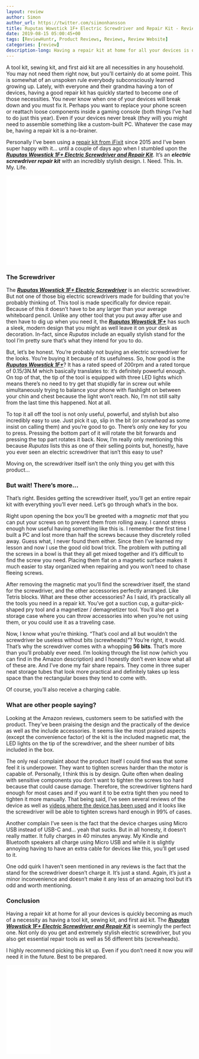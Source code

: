 ```yaml
---
layout: review
author: Simon
author_url: https://twitter.com/siimonhansson
title: Ruputas Wowstick 1F+ Electric Screwdriver and Repair Kit - Review
date: 2019-08-15 05:00:45+00
tags: [ReviewHuntr, Product Reviews, Reviews, Review Website]
categories: [review]
description-long: Having a repair kit at home for all your devices is quickly becoming as much of a necessity as having a tool kit, sewing kit, and first aid kit. The Ruputas Wowstick 1F+ Electric Screwdriver and Repair Kit is seemingly the perfect one. Not only do you get and extremely stylish electric screwdriver, but you also get essential repair tools as well as 56 different bits (screwheads).
---
```


A tool kit, sewing kit, and first aid kit are all necessities in any household. You may not need them right now, but you’ll certainly do at some point. This is somewhat of an unspoken rule everybody subconsciously learned growing up. Lately, with everyone and their grandma having a ton of devices, having a good repair kit has quickly started to become one of those necessities. You never know when one of your devices will break down and you must fix it. Perhaps you want to replace your phone screen or reattach loose components inside a gaming console (both things I’ve had to do just this year). Even if your devices never break (*they will*) you might need to assemble something like a custom-built PC. Whatever the case may be, having a repair kit is a no-brainer.

Personally I’ve been using a [repair kit from iFixit](https://www.amazon.com/iFixit-Pro-Tech-Toolkit-Electronics/dp/B01GF0KV6G/ref=as_li_ss_tl?keywords=Pro%27s+kit&qid=1565873996&s=gateway&sr=8-3&linkCode=ll1&tag=reviewhuntr-20&linkId=8e0008b07dcac72597d418b46d799704&language=en_US) since 2015 and I’ve been super happy with it… until a couple of days ago when I stumbled upon the [***Ruputas Wowstick 1F+ Electric Screwdriver and Repair Kit***](https://www.amazon.com/gp/product/B07DB7ZT5P/ref=as_li_ss_tl?ie=UTF8&psc=1&linkCode=ll1&tag=reviewhuntr-20&linkId=f6de5cd21708a10262731d2024be56e3&language=en_US). It’s an ***electric screwdriver repair kit*** with an incredibly stylish design. I. Need. This. In. My. Life.

<iframe style="width:120px;height:240px;" marginwidth="0" marginheight="0" scrolling="no" frameborder="0" src="//ws-na.amazon-adsystem.com/widgets/q?ServiceVersion=20070822&OneJS=1&Operation=GetAdHtml&MarketPlace=US&source=ss&ref=as_ss_li_til&ad_type=product_link&tracking_id=reviewhuntr-20&language=en_US&marketplace=amazon&region=US&placement=B07DB7ZT5P&asins=B07DB7ZT5P&linkId=1a3c23ca2d53dcc8a133f06297d1e605&show_border=true&link_opens_in_new_window=true"></iframe>

### The Screwdriver

The [***Ruputas Wowstick 1F+ Electric Screwdriver***](https://www.amazon.com/gp/product/B07DB7ZT5P/ref=as_li_ss_tl?ie=UTF8&psc=1&linkCode=ll1&tag=reviewhuntr-20&linkId=f6de5cd21708a10262731d2024be56e3&language=en_US) is an electric screwdriver. But not one of those big electric screwdrivers made for building that you’re probably thinking of. This tool is made specifically for device repair. Because of this it doesn’t have to be any larger than your average whiteboard pencil. Unlike any other tool that you put away after use and then have to dig up when you need it, the [***Ruputas Wowstick 1F+***](https://www.amazon.com/gp/product/B07DB7ZT5P/ref=as_li_ss_tl?ie=UTF8&psc=1&linkCode=ll1&tag=reviewhuntr-20&linkId=f6de5cd21708a10262731d2024be56e3&language=en_US) has such a sleek, modern design that you might as well leave it on your desk as decoration. In-fact, since *Ruputas* include an equally stylish stand for the tool I’m pretty sure that’s what they intend for you to do.

But, let’s be honest. You’re probably not buying an electric screwdriver for the looks. You’re buying it because of its usefulness. So, how good is the [***Ruputas Wowstick 1F+***](https://www.amazon.com/gp/product/B07DB7ZT5P/ref=as_li_ss_tl?ie=UTF8&psc=1&linkCode=ll1&tag=reviewhuntr-20&linkId=f6de5cd21708a10262731d2024be56e3&language=en_US)? It has a rated speed of 200rpm and a rated torque of 0.15/3N.M which basically translates to: it’s definitely powerful enough. On top of that, the tip of the tool is equipped with three LED lights which means there’s no need to try get that stupidly far in screw out while simultaneously trying to balance your phone with flashlight on between your chin and chest because the light won’t reach. No, I’m not still salty from the last time this happened. Not at all.

To top it all off the tool is not only useful, powerful, and stylish but also incredibly easy to use. Just pick it up, slip in the bit (or *screwhead* as some insist on calling them) and you’re good to go. There’s only one key for you to press. Pressing the bottom part of it will rotate the bit forwards and pressing the top part rotates it back. Now, I’m really only mentioning this because *Ruputas* lists this as one of their selling points but, honestly, have you ever seen an electric screwdriver that isn’t this easy to use?

Moving on, the screwdriver itself isn’t the only thing you get with this product…

### But wait! There’s more…

That’s right. Besides getting the screwdriver itself, you’ll get an entire repair kit with everything you’ll ever need. Let’s go through what’s in the box.

Right upon opening the box you’ll be greeted with a *magnetic mat* that you can put your screws on to prevent them from rolling away. I cannot stress enough how useful having something like this is. I remember the first time I built a PC and lost more than half the screws because they discretely rolled away. Guess what, I never found them either. Since then I’ve learned my lesson and now I use the good old bowl trick. The problem with putting all the screws in a bowl is that they all get mixed together and it’s difficult to find the screw you need. Placing them flat on a magnetic surface makes it much easier to stay organized when repairing and you won’t need to chase fleeing screws.

After removing the magnetic mat you’ll find the screwdriver itself, the stand for the screwdriver, and the other accessories perfectly arranged. Like Tetris blocks. What are these other accessories? As I said, it’s practically all the tools you need in a repair kit. You’ve got a suction cup, a guitar-pick-shaped pry tool and a magnetizer / demagnetizer tool. You’ll also get a storage case where you can throw accessories into when you’re not using them, or you could use it as a traveling case.

Now, I know what you’re thinking. “That’s cool and all but wouldn’t the screwdriver be useless without bits (screwheads)”? You’re right, it would. That’s why the screwdriver comes with a whopping **56 bits**. That’s more than you’ll probably ever need. I’m looking through the list now (which you can find in the Amazon description) and I honestly don’t even know what all of these are. And I’ve done my fair share repairs. They come in three super neat storage tubes that look more practical and definitely takes up less space than the rectangular boxes they tend to come with.

Of course, you’ll also receive a charging cable.

### What are other people saying?

Looking at the Amazon reviews, customers seem to be satisfied with the product. They’ve been praising the design and the practically of the device as well as the include accessories. It seems like the most praised aspects (except the convenience factor) of the kit is the included magnetic mat, the LED lights on the tip of the screwdriver, and the sheer number of bits included in the box.

The only real complaint about the product itself I could find was that some feel it is underpower. They want to tighten screws harder than the motor is capable of. Personally, I think this is by design. Quite often when dealing with sensitive components you don’t want to tighten the screws too hard because that could cause damage. Therefore, the screwdriver tightens hard enough for most cases and if you want it to be extra tight then you need to tighten it more manually. That being said, I’ve seen several reviews of the device as well as [videos where the device has been used](https://www.youtube.com/watch?v=FSBFCx59fF8) and it looks like the screwdriver will be able to tighten screws hard enough in 99% of cases.

Another complain I’ve seen is the fact that the device charges using Micro USB instead of USB-C and… yeah that sucks. But in all honesty, it doesn’t really matter. It fully charges in 40 minutes anyway. My Kindle and Bluetooth speakers all charge using Micro USB and while it is slightly annoying having to have an extra cable for devices like this, you’ll get used to it.

One odd quirk I haven’t seen mentioned in any reviews is the fact that the stand for the screwdriver doesn’t charge it. It’s just a stand. Again, it’s just a minor inconvenience and doesn’t make it any less of an amazing tool but it’s odd and worth mentioning.

### Conclusion

Having a repair kit at home for all your devices is quickly becoming as much of a necessity as having a tool kit, sewing kit, and first aid kit. The [***Ruputas Wowstick 1F+ Electric Screwdriver and Repair Kit***](https://www.amazon.com/gp/product/B07DB7ZT5P/ref=as_li_ss_tl?ie=UTF8&psc=1&linkCode=ll1&tag=reviewhuntr-20&linkId=f6de5cd21708a10262731d2024be56e3&language=en_US) is seemingly the perfect one. Not only do you get and extremely stylish electric screwdriver, but you also get essential repair tools as well as 56 different bits (screwheads).

I highly recommend picking this kit up. Even if you don’t need it now you *will* need it in the future. Best to be prepared.

<iframe style="width:120px;height:240px;" marginwidth="0" marginheight="0" scrolling="no" frameborder="0" src="//ws-na.amazon-adsystem.com/widgets/q?ServiceVersion=20070822&OneJS=1&Operation=GetAdHtml&MarketPlace=US&source=ss&ref=as_ss_li_til&ad_type=product_link&tracking_id=reviewhuntr-20&language=en_US&marketplace=amazon&region=US&placement=B07DB7ZT5P&asins=B07DB7ZT5P&linkId=1a3c23ca2d53dcc8a133f06297d1e605&show_border=true&link_opens_in_new_window=true"></iframe>
